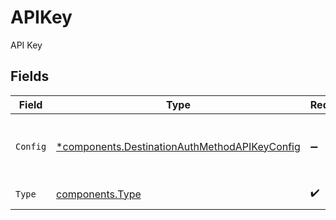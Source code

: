 # APIKey

API Key


## Fields

| Field                                                                                                         | Type                                                                                                          | Required                                                                                                      | Description                                                                                                   |
| ------------------------------------------------------------------------------------------------------------- | ------------------------------------------------------------------------------------------------------------- | ------------------------------------------------------------------------------------------------------------- | ------------------------------------------------------------------------------------------------------------- |
| `Config`                                                                                                      | [*components.DestinationAuthMethodAPIKeyConfig](../../models/components/destinationauthmethodapikeyconfig.md) | :heavy_minus_sign:                                                                                            | API key config for the destination's auth method                                                              |
| `Type`                                                                                                        | [components.Type](../../models/components/type.md)                                                            | :heavy_check_mark:                                                                                            | Type of auth method                                                                                           |